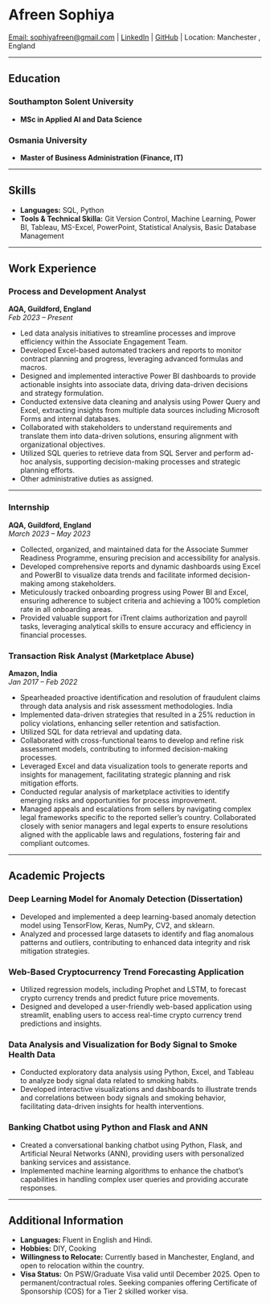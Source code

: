 # Afreen Sophiya
[Email: sophiyafreen@gmail.com](mailto:sophiyafreen@gmail.com) | [LinkedIn](https://www.linkedin.com/in/afreen-sophiya/) | [GitHub](https://github.com/yourgithubusername) | Location: Manchester  , England

---

## Education
### Southampton Solent University
- **MSc in Applied AI and Data Science**
  
### Osmania University
- **Master of Business Administration (Finance, IT)**

---

## Skills
- **Languages:** SQL, Python
- **Tools & Technical Skilla:** Git Version Control, Machine Learning, Power BI, Tableau, MS-Excel, PowerPoint, Statistical Analysis, Basic Database Management

---

## Work Experience
### Process and Development Analyst  
**AQA, Guildford, England**  
*Feb 2023 – Present*
- Led data analysis initiatives to streamline processes and improve efficiency within the Associate Engagement Team.
- Developed Excel-based automated trackers and reports to monitor contract planning and progress, leveraging advanced
formulas and macros.
- Designed and implemented interactive Power BI dashboards to provide actionable insights into associate data, driving data-driven decisions and strategy formulation.
- Conducted extensive data cleaning and analysis using Power Query and Excel, extracting insights from multiple data sources including Microsoft Forms and internal databases.
- Collaborated with stakeholders to understand requirements and translate them into data-driven solutions, ensuring alignment with organizational objectives.
- Utilized SQL queries to retrieve data from SQL Server and perform ad-hoc analysis, supporting decision-making processes and strategic planning efforts.
- Other administrative duties as assigned.

---

### Internship  
**AQA, Guildford, England**  
*March 2023 – May 2023*
- Collected, organized, and maintained data for the Associate Summer Readiness Programme, ensuring precision and accessibility for analysis.
- Developed comprehensive reports and dynamic dashboards using Excel and PowerBI to visualize data trends and facilitate informed decision-making among stakeholders.
- Meticulously tracked onboarding progress using Power BI and Excel, ensuring adherence to subject criteria and achieving a 100% completion rate in all onboarding areas.
- Provided valuable support for iTrent claims authorization and payroll tasks, leveraging analytical skills to ensure accuracy and efficiency in financial processes.
  

### Transaction Risk Analyst (Marketplace Abuse)  
**Amazon, India**  
*Jan 2017 – Feb 2022*
- Spearheaded proactive identification and resolution of fraudulent claims through data analysis and risk assessment methodologies.
India
- Implemented data-driven strategies that resulted in a 25% reduction in policy violations, enhancing seller retention and satisfaction.
- Utilized SQL for data retrieval and updating data.
- Collaborated with cross-functional teams to develop and refine risk assessment models, contributing to informed decision-making processes.
- Leveraged Excel and data visualization tools to generate reports and insights for management, facilitating strategic planning and risk mitigation efforts.
- Conducted regular analysis of marketplace activities to identify emerging risks and opportunities for process improvement.
- Managed appeals and escalations from sellers by navigating complex legal frameworks specific to the reported seller’s country. Collaborated closely with senior managers and legal experts to ensure resolutions aligned with the applicable laws and regulations, fostering fair and compliant outcomes.

---

## Academic Projects
### Deep Learning Model for Anomaly Detection (Dissertation)
- Developed and implemented a deep learning-based anomaly detection model using TensorFlow, Keras, NumPy, CV2, and sklearn.
- Analyzed and processed large datasets to identify and flag anomalous patterns and outliers, contributing to enhanced data integrity and risk mitigation strategies.

### Web-Based Cryptocurrency Trend Forecasting Application
- Utilized regression models, including Prophet and LSTM, to forecast crypto currency trends and predict future price movements.
- Designed and developed a user-friendly web-based application using streamlit, enabling users to access real-time crypto currency trend predictions and insights.

### Data Analysis and Visualization for Body Signal to Smoke Health Data
- Conducted exploratory data analysis using Python, Excel, and Tableau to analyze body signal data related to smoking
habits.
- Developed interactive visualizations and dashboards to illustrate trends and correlations between body signals and smoking behavior, facilitating data-driven insights for health interventions.

### Banking Chatbot using Python and Flask and ANN
- Created a conversational banking chatbot using Python, Flask, and Artificial Neural Networks (ANN), providing users with personalized banking services and assistance.
- Implemented machine learning algorithms to enhance the chatbot’s capabilities in handling complex user queries and providing accurate responses.
---

## Additional Information
- **Languages:** Fluent in English and Hindi.
- **Hobbies:** DIY, Cooking
- **Willingness to Relocate:** Currently based in Manchester, England, and open to relocation within the country.
- **Visa Status:** On PSW/Graduate Visa valid until December 2025. Open to permanent/contractual roles. Seeking companies offering Certificate of Sponsorship (COS) for a Tier 2 skilled worker visa.
